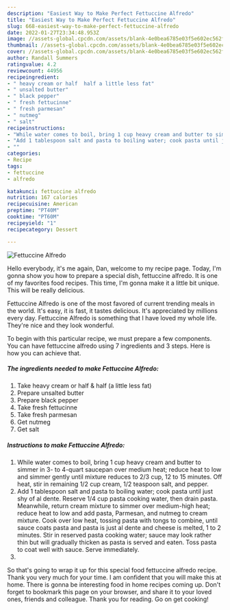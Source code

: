 ```yaml
---
description: "Easiest Way to Make Perfect Fettuccine Alfredo"
title: "Easiest Way to Make Perfect Fettuccine Alfredo"
slug: 668-easiest-way-to-make-perfect-fettuccine-alfredo
date: 2022-01-27T23:34:48.953Z
image: //assets-global.cpcdn.com/assets/blank-4e0bea6785e03f5e602ec562f230caae08da540cada707380b4fe1bbebba43da.png
thumbnail: //assets-global.cpcdn.com/assets/blank-4e0bea6785e03f5e602ec562f230caae08da540cada707380b4fe1bbebba43da.png
cover: //assets-global.cpcdn.com/assets/blank-4e0bea6785e03f5e602ec562f230caae08da540cada707380b4fe1bbebba43da.png
author: Randall Summers
ratingvalue: 4.2
reviewcount: 44956
recipeingredient:
- " heavy cream or half  half a little less fat"
- " unsalted butter"
- " black pepper"
- " fresh fettucinne"
- " fresh parmesan"
- " nutmeg"
- " salt"
recipeinstructions:
- "While water comes to boil, bring 1 cup heavy cream and butter to simmer in 3- to 4-quart saucepan over medium heat; reduce heat to low and simmer gently until mixture reduces to 2/3 cup, 12 to 15 minutes. Off heat, stir in remaining 1/2 cup cream, 1/2 teaspoon salt, and pepper."
- "Add 1 tablespoon salt and pasta to boiling water; cook pasta until just shy of al dente. Reserve 1/4 cup pasta cooking water, then drain pasta. Meanwhile, return cream mixture to simmer over medium-high heat; reduce heat to low and add pasta, Parmesan, and nutmeg to cream mixture. Cook over low heat, tossing pasta with tongs to combine, until sauce coats pasta and pasta is just al dente and cheese is melted, 1 to 2 minutes. Stir in reserved pasta cooking water; sauce may look rather thin but will gradually thicken as pasta is served and eaten. Toss pasta to coat well with sauce. Serve immediately."
- ""
categories:
- Recipe
tags:
- fettuccine
- alfredo

katakunci: fettuccine alfredo 
nutrition: 167 calories
recipecuisine: American
preptime: "PT40M"
cooktime: "PT60M"
recipeyield: "1"
recipecategory: Dessert

---
```



![Fettuccine Alfredo](//assets-global.cpcdn.com/assets/blank-4e0bea6785e03f5e602ec562f230caae08da540cada707380b4fe1bbebba43da.png)

Hello everybody, it's me again, Dan, welcome to my recipe page. Today, I'm gonna show you how to prepare a special dish, fettuccine alfredo. It is one of my favorites food recipes. This time, I'm gonna make it a little bit unique. This will be really delicious.



Fettuccine Alfredo is one of the most favored of current trending meals in the world. It's easy, it is fast, it tastes delicious. It's appreciated by millions every day. Fettuccine Alfredo is something that I have loved my whole life. They're nice and they look wonderful.


To begin with this particular recipe, we must prepare a few components. You can have fettuccine alfredo using 7 ingredients and 3 steps. Here is how you can achieve that.

<!--inarticleads1-->

##### The ingredients needed to make Fettuccine Alfredo:

1. Take  heavy cream or half &amp; half (a little less fat)
1. Prepare  unsalted butter
1. Prepare  black pepper
1. Take  fresh fettucinne
1. Take  fresh parmesan
1. Get  nutmeg
1. Get  salt




<!--inarticleads2-->

##### Instructions to make Fettuccine Alfredo:

1. While water comes to boil, bring 1 cup heavy cream and butter to simmer in 3- to 4-quart saucepan over medium heat; reduce heat to low and simmer gently until mixture reduces to 2/3 cup, 12 to 15 minutes. Off heat, stir in remaining 1/2 cup cream, 1/2 teaspoon salt, and pepper.
1. Add 1 tablespoon salt and pasta to boiling water; cook pasta until just shy of al dente. Reserve 1/4 cup pasta cooking water, then drain pasta. Meanwhile, return cream mixture to simmer over medium-high heat; reduce heat to low and add pasta, Parmesan, and nutmeg to cream mixture. Cook over low heat, tossing pasta with tongs to combine, until sauce coats pasta and pasta is just al dente and cheese is melted, 1 to 2 minutes. Stir in reserved pasta cooking water; sauce may look rather thin but will gradually thicken as pasta is served and eaten. Toss pasta to coat well with sauce. Serve immediately.
1. 




So that's going to wrap it up for this special food fettuccine alfredo recipe. Thank you very much for your time. I am confident that you will make this at home. There is gonna be interesting food in home recipes coming up. Don't forget to bookmark this page on your browser, and share it to your loved ones, friends and colleague. Thank you for reading. Go on get cooking!
